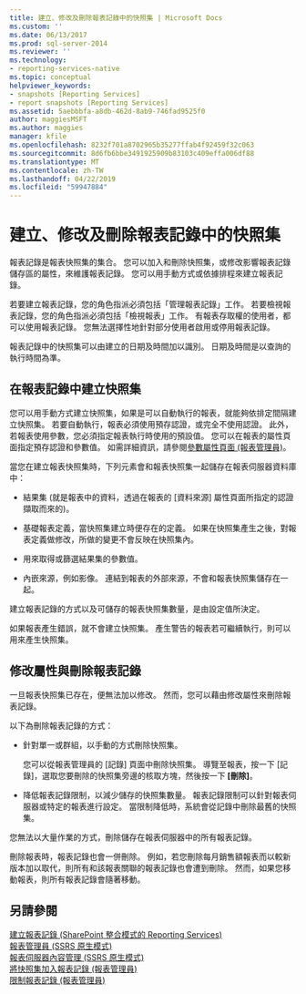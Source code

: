 ```yaml
---
title: 建立、修改及刪除報表記錄中的快照集 | Microsoft Docs
ms.custom: ''
ms.date: 06/13/2017
ms.prod: sql-server-2014
ms.reviewer: ''
ms.technology:
- reporting-services-native
ms.topic: conceptual
helpviewer_keywords:
- snapshots [Reporting Services]
- report snapshots [Reporting Services]
ms.assetid: 5aebbbfa-a8db-462d-8ab9-746fad9525f0
author: maggiesMSFT
ms.author: maggies
manager: kfile
ms.openlocfilehash: 8232f701a8702965b35277ffab4f92459f32c063
ms.sourcegitcommit: 8d6fb6bbe3491925909b83103c409effa006df88
ms.translationtype: MT
ms.contentlocale: zh-TW
ms.lasthandoff: 04/22/2019
ms.locfileid: "59947884"
---
```

# <a name="create-modify-and-delete-snapshots-in-report-history"></a>建立、修改及刪除報表記錄中的快照集
  報表記錄是報表快照集的集合。 您可以加入和刪除快照集，或修改影響報表記錄儲存區的屬性，來維護報表記錄。 您可以用手動方式或依據排程來建立報表記錄。  
  
 若要建立報表記錄，您的角色指派必須包括「管理報表記錄」工作。 若要檢視報表記錄，您的角色指派必須包括「檢視報表」工作。 有報表存取權的使用者，都可以使用報表記錄。 您無法選擇性地針對部分使用者啟用或停用報表記錄。  
  
 報表記錄中的快照集可以由建立的日期及時間加以識別。 日期及時間是以查詢的執行時間為準。  
  
## <a name="creating-snapshots-in-report-history"></a>在報表記錄中建立快照集  
 您可以用手動方式建立快照集，如果是可以自動執行的報表，就能夠依排定間隔建立快照集。 若要自動執行，報表必須使用預存認證，或完全不使用認證。 此外，若報表使用參數，您必須指定報表執行時使用的預設值。 您可以在報表的屬性頁面指定預存認證和參數值。 如需詳細資訊，請參閱[參數屬性頁面 &#40;報表管理員&#41;](../parameters-properties-page-report-manager.md)。  
  
 當您在建立報表快照集時，下列元素會和報表快照集一起儲存在報表伺服器資料庫中：  
  
-   結果集 (就是報表中的資料，透過在報表的 [資料來源] 屬性頁面所指定的認證擷取而來的)。  
  
-   基礎報表定義，當快照集建立時便存在的定義。 如果在快照集產生之後，對報表定義做修改，所做的變更不會反映在快照集內。  
  
-   用來取得或篩選結果集的參數值。  
  
-   內嵌來源，例如影像。 連結到報表的外部來源，不會和報表快照集儲存在一起。  
  
 建立報表記錄的方式以及可儲存的報表快照集數量，是由設定值所決定。  
  
 如果報表產生錯誤，就不會建立快照集。 產生警告的報表若可繼續執行，則可以用來產生快照集。  
  
## <a name="modifying-properties-and-deleting-report-history"></a>修改屬性與刪除報表記錄  
 一旦報表快照集已存在，便無法加以修改。 然而，您可以藉由修改屬性來刪除報表記錄。  
  
 以下為刪除報表記錄的方式：  
  
-   針對單一或群組，以手動的方式刪除快照集。  
  
     您可以從報表管理員的 [記錄] 頁面中刪除快照集。 導覽至報表，按一下 [記錄]，選取您要刪除的快照集旁邊的核取方塊，然後按一下 **[刪除]**。  
  
-   降低報表記錄限制，以減少儲存的快照集數量。 報表記錄限制可以針對報表伺服器或特定的報表進行設定。 當限制降低時，系統會從記錄中刪除最舊的快照集。  
  
 您無法以大量作業的方式，刪除儲存在報表伺服器中的所有報表記錄。  
  
 刪除報表時，報表記錄也會一併刪除。 例如，若您刪除每月銷售額報表而以較新版本加以取代，則所有和該報表關聯的報表記錄也會遭到刪除。 然而，如果您移動報表，則所有報表記錄會隨著移動。  
  
## <a name="see-also"></a>另請參閱  
 [建立報表記錄 &#40;SharePoint 整合模式的 Reporting Services&#41;](create-report-history-reporting-services-in-sharepoint-integrated-mode.md)   
 [報表管理員 &#40;SSRS 原生模式&#41;](../report-manager-ssrs-native-mode.md)   
 [報表伺服器內容管理 &#40;SSRS 原生模式&#41;](report-server-content-management-ssrs-native-mode.md)   
 [將快照集加入報表記錄 &#40;報表管理員&#41;](add-a-snapshot-to-report-history-report-manager.md)   
 [限制報表記錄 &#40;報表管理員&#41;](../reports/limit-report-history-report-manager.md)  
  
  
